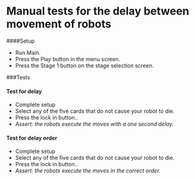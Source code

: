 # Manual tests for the delay between movement of robots
####Setup
* Run Main.
* Press the Play button in the menu screen.
* Press the Stage 1 button on the stage selection screen.

###Tests
#### Test for delay
* Complete setup
* Select any of the five cards that do not cause your robot to die.
* Press the lock in button..
* *Assert: the robots execute the moves with a one second delay.*


#### Test for delay order
* Complete setup
* Select any of the five cards that do not cause your robot to die.
* Press the lock in button..
* *Assert: the robots execute the moves in the correct order.*